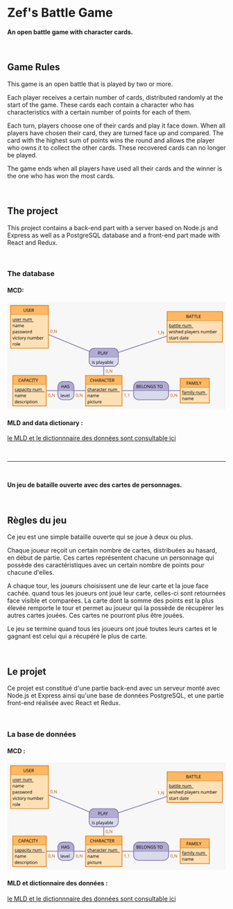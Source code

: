 # Zef's Battle Game

**An open battle game with character cards.**

&nbsp;

## Game Rules

This game is an open battle that is played by two or more.

Each player receives a certain number of cards, distributed randomly at the start of the game. These cards each contain a character who has characteristics with a certain number of points for each of them.

Each turn, players choose one of their cards and play it face down. When all players have chosen their card, they are turned face up and compared. The card with the highest sum of points wins the round and allows the player who owns it to collect the other cards. These recovered cards can no longer be played.

The game ends when all players have used all their cards and the winner is the one who has won the most cards.

&nbsp;

## The project

This project contains a back-end part with a server based on Node.js and Express as well as a PostgreSQL database and a front-end part made with React and Redux.

&nbsp;

### The database

#### MCD:
![the MCD](./data/MCD.svg)

#### MLD and data dictionary  :
[le MLD et le dictionnnaire des données sont consultable ici](./data/MLD.md)

&nbsp;

___

&nbsp;

**Un jeu de bataille ouverte avec des cartes de personnages.**

&nbsp;

## Règles du jeu

Ce jeu est une simple bataille ouverte qui se joue à deux ou plus.

Chaque joueur reçoit un certain nombre de cartes, distribuées au hasard, en début de partie. Ces cartes représentent chacune un personnage qui possède des caractéristiques avec un certain nombre de points pour chacune d'elles.

A chaque tour, les joueurs choisissent une de leur carte et la joue face cachée. quand tous les joueurs ont joué leur carte, celles-ci sont retournées face visible et comparées.
La carte dont la somme des points est la plus élevée remporte le tour et permet au joueur qui la possède de récupèrer les autres cartes jouées. Ces cartes ne pourront plus être jouées.

Le jeu se termine quand tous les joueurs ont joué toutes leurs cartes et le gagnant est celui qui a récupéré le plus de carte.

&nbsp;

## Le projet

Ce projet est constitué d'une partie back-end avec un serveur monté avec Node.js et Express ainsi qu'une base de données PostgreSQL, et une partie front-end réalisée avec React et Redux.

&nbsp;

### La base de données

#### MCD :
![the MCD](./data/MCD.svg)

#### MLD  et dictionnaire des données :
[le MLD et le dictionnnaire des données sont consultable ici](./data/MDL.md)
